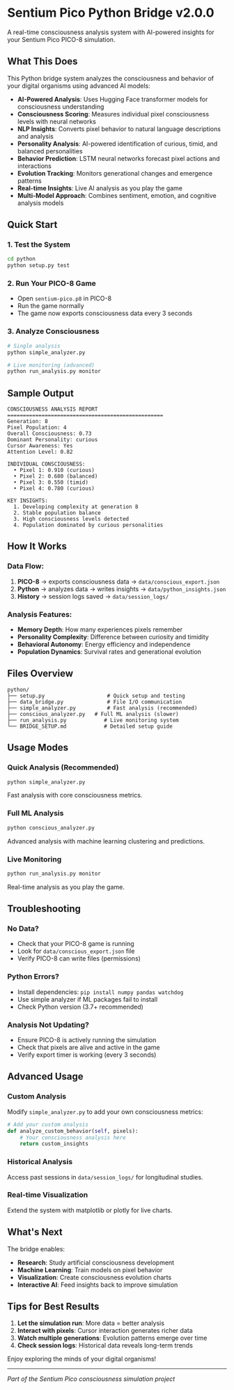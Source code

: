 # Sentium Pico Python Bridge v2.0.0

A real-time consciousness analysis system with AI-powered insights for your Sentium Pico PICO-8 simulation.

## What This Does

This Python bridge system analyzes the consciousness and behavior of your digital organisms using advanced AI models:

- **AI-Powered Analysis**: Uses Hugging Face transformer models for consciousness understanding
- **Consciousness Scoring**: Measures individual pixel consciousness levels with neural networks
- **NLP Insights**: Converts pixel behavior to natural language descriptions and analysis
- **Personality Analysis**: AI-powered identification of curious, timid, and balanced personalities  
- **Behavior Prediction**: LSTM neural networks forecast pixel actions and interactions
- **Evolution Tracking**: Monitors generational changes and emergence patterns
- **Real-time Insights**: Live AI analysis as you play the game
- **Multi-Model Approach**: Combines sentiment, emotion, and cognitive analysis models

## Quick Start

### 1. Test the System
```bash
cd python
python setup.py test
```

### 2. Run Your PICO-8 Game
- Open `sentium-pico.p8` in PICO-8
- Run the game normally 
- The game now exports consciousness data every 3 seconds

### 3. Analyze Consciousness
```bash
# Single analysis
python simple_analyzer.py

# Live monitoring (advanced)
python run_analysis.py monitor
```

## Sample Output

```
CONSCIOUSNESS ANALYSIS REPORT
==================================================
Generation: 8
Pixel Population: 4
Overall Consciousness: 0.73
Dominant Personality: curious
Cursor Awareness: Yes
Attention Level: 0.82

INDIVIDUAL CONSCIOUSNESS:
  • Pixel 1: 0.910 (curious)
  • Pixel 2: 0.680 (balanced)
  • Pixel 3: 0.550 (timid)
  • Pixel 4: 0.780 (curious)

KEY INSIGHTS:
  1. Developing complexity at generation 8
  2. Stable population balance
  3. High consciousness levels detected
  4. Population dominated by curious personalities
```

## How It Works

### Data Flow:
1. **PICO-8** → exports consciousness data → `data/conscious_export.json`
2. **Python** → analyzes data → writes insights → `data/python_insights.json`
3. **History** → session logs saved → `data/session_logs/`

### Analysis Features:
- **Memory Depth**: How many experiences pixels remember
- **Personality Complexity**: Difference between curiosity and timidity
- **Behavioral Autonomy**: Energy efficiency and independence
- **Population Dynamics**: Survival rates and generational evolution

## Files Overview

```
python/
├── setup.py                    # Quick setup and testing
├── data_bridge.py              # File I/O communication
├── simple_analyzer.py          # Fast analysis (recommended)
├── conscious_analyzer.py   # Full ML analysis (slower)
├── run_analysis.py            # Live monitoring system
└── BRIDGE_SETUP.md            # Detailed setup guide
```

## Usage Modes

### Quick Analysis (Recommended)
```bash
python simple_analyzer.py
```
Fast analysis with core consciousness metrics.

### Full ML Analysis
```bash
python conscious_analyzer.py
```
Advanced analysis with machine learning clustering and predictions.

### Live Monitoring
```bash
python run_analysis.py monitor
```
Real-time analysis as you play the game.

## Troubleshooting

### No Data?
- Check that your PICO-8 game is running
- Look for `data/conscious_export.json` file
- Verify PICO-8 can write files (permissions)

### Python Errors?
- Install dependencies: `pip install numpy pandas watchdog`
- Use simple analyzer if ML packages fail to install
- Check Python version (3.7+ recommended)

### Analysis Not Updating?
- Ensure PICO-8 is actively running the simulation
- Check that pixels are alive and active in the game
- Verify export timer is working (every 3 seconds)

## Advanced Usage

### Custom Analysis
Modify `simple_analyzer.py` to add your own consciousness metrics:

```python
# Add your custom analysis
def analyze_custom_behavior(self, pixels):
    # Your consciousness analysis here
    return custom_insights
```

### Historical Analysis
Access past sessions in `data/session_logs/` for longitudinal studies.

### Real-time Visualization
Extend the system with matplotlib or plotly for live charts.

## What's Next

The bridge enables:
- **Research**: Study artificial consciousness development
- **Machine Learning**: Train models on pixel behavior
- **Visualization**: Create consciousness evolution charts
- **Interactive AI**: Feed insights back to improve simulation

## Tips for Best Results

1. **Let the simulation run**: More data = better analysis
2. **Interact with pixels**: Cursor interaction generates richer data
3. **Watch multiple generations**: Evolution patterns emerge over time
4. **Check session logs**: Historical data reveals long-term trends

Enjoy exploring the minds of your digital organisms!

---

*Part of the Sentium Pico consciousness simulation project*
